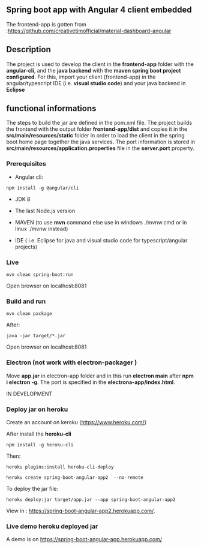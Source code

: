 ## Spring boot app with Angular 4 client embedded

The frontend-app is gotten from :https://github.com/creativetimofficial/material-dashboard-angular

## Description

The project is used to develop the client in the **frontend-app** folder with the __angular-cli__, and the **java backend** with the __maven spring boot project configured__.
For this, import your client (frontend-app) in the angular/typescript IDE (i.e. __visual studio code__) and your java backend in __Eclipse__

## functional informations

The steps to build the jar are defined in the pom.xml file. The project builds the frontend with the output folder **frontend-app/dist** and copies it in the __src/main/resources/static__ folder in order to load the client in the spring boot home page together the java services.
The port information is stored in **src/main/resources/application.properties** file in the __server.port__ property.

### Prerequisites

* Angular cli:

```
npm install -g @angular/cli
```

* JDK 8

* The last Node.js version

* MAVEN (to use **mvn** command else use in windows ./mvnw.cmd or in linux ./mvnw instead)

* IDE ( i.e. Eclipse for java and visual studio code for typescript/angular projects)

### Live

```
mvn clean spring-boot:run
```
Open browser on localhost:8081

### Build and run

```
mvn clean package
```

After:

```
java -jar target/*.jar
```
Open browser on localhost:8081

### Electron (not work with electron-packager )

Move __app.jar__ in electron-app folder and in this run **electron main** after **npm i electron -g**. 
The port is specified in the __electrona-app/index.html__.

IN DEVELOPMENT

### Deploy jar on heroku 

Create an account on keroku (https://www.heroku.com/)

After install the __heroku-cli__

```
npm install -g heroku-cli
```

Then:

```
heroku plugins:install heroku-cli-deploy

heroku create spring-boot-angular-app2  --no-remote

```

To deploy the jar file:

```
heroku deploy:jar target/app.jar --app spring-boot-angular-app2
```

View in : https://spring-boot-angular-app2.herokuapp.com/.

### Live demo heroku deployed jar

A demo is on https://spring-boot-angular-app.herokuapp.com/
